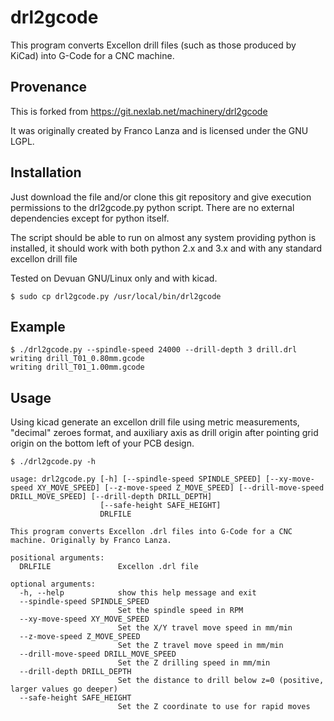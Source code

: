 # drl2gcode

This program converts Excellon drill files (such as those produced by KiCad) into G-Code for a CNC machine.

## Provenance

This is forked from https://git.nexlab.net/machinery/drl2gcode

It was originally created by Franco Lanza and is licensed under the GNU LGPL.

## Installation

Just download the file and/or clone this git repository and give execution permissions to the drl2gcode.py python script.
There are no external dependencies except for python itself.

The script should be able to run on almost any system providing python is installed, it should work with both python 2.x and 3.x
and with any standard excellon drill file

Tested on Devuan GNU/Linux only and with kicad.

    $ sudo cp drl2gcode.py /usr/local/bin/drl2gcode

## Example

    $ ./drl2gcode.py --spindle-speed 24000 --drill-depth 3 drill.drl
    writing drill_T01_0.80mm.gcode
    writing drill_T01_1.00mm.gcode

## Usage

Using kicad generate an excellon drill file using metric measurements,
"decimal" zeroes format, and auxiliary axis as drill origin after pointing grid origin
on the bottom left of your PCB design.

    $ ./drl2gcode.py -h

    usage: drl2gcode.py [-h] [--spindle-speed SPINDLE_SPEED] [--xy-move-speed XY_MOVE_SPEED] [--z-move-speed Z_MOVE_SPEED] [--drill-move-speed DRILL_MOVE_SPEED] [--drill-depth DRILL_DEPTH]
                        [--safe-height SAFE_HEIGHT]
                        DRLFILE

    This program converts Excellon .drl files into G-Code for a CNC machine. Originally by Franco Lanza.

    positional arguments:
      DRLFILE               Excellon .drl file

    optional arguments:
      -h, --help            show this help message and exit
      --spindle-speed SPINDLE_SPEED
                            Set the spindle speed in RPM
      --xy-move-speed XY_MOVE_SPEED
                            Set the X/Y travel move speed in mm/min
      --z-move-speed Z_MOVE_SPEED
                            Set the Z travel move speed in mm/min
      --drill-move-speed DRILL_MOVE_SPEED
                            Set the Z drilling speed in mm/min
      --drill-depth DRILL_DEPTH
                            Set the distance to drill below z=0 (positive, larger values go deeper)
      --safe-height SAFE_HEIGHT
                            Set the Z coordinate to use for rapid moves
